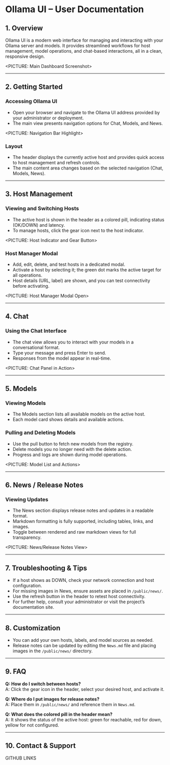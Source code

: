 # Ollama UI – User Documentation

## 1. Overview

Ollama UI is a modern web interface for managing and interacting with your Ollama server and models. It provides streamlined workflows for host management, model operations, and chat-based interactions, all in a clean, responsive design.

<PICTURE: Main Dashboard Screenshot>

---

## 2. Getting Started

### Accessing Ollama UI

- Open your browser and navigate to the Ollama UI address provided by your administrator or deployment.
- The main view presents navigation options for Chat, Models, and News.

<PICTURE: Navigation Bar Highlight>

### Layout

- The header displays the currently active host and provides quick access to host management and refresh controls.
- The main content area changes based on the selected navigation (Chat, Models, News).

---

## 3. Host Management

### Viewing and Switching Hosts

- The active host is shown in the header as a colored pill, indicating status (OK/DOWN) and latency.
- To manage hosts, click the gear icon next to the host indicator.

<PICTURE: Host Indicator and Gear Button>

### Host Manager Modal

- Add, edit, delete, and test hosts in a dedicated modal.
- Activate a host by selecting it; the green dot marks the active target for all operations.
- Host details (URL, label) are shown, and you can test connectivity before activating.

<PICTURE: Host Manager Modal Open>

---

## 4. Chat

### Using the Chat Interface

- The chat view allows you to interact with your models in a conversational format.
- Type your message and press Enter to send.
- Responses from the model appear in real-time.

<PICTURE: Chat Panel in Action>

---

## 5. Models

### Viewing Models

- The Models section lists all available models on the active host.
- Each model card shows details and available actions.

### Pulling and Deleting Models

- Use the pull button to fetch new models from the registry.
- Delete models you no longer need with the delete action.
- Progress and logs are shown during model operations.

<PICTURE: Model List and Actions>

---

## 6. News / Release Notes

### Viewing Updates

- The News section displays release notes and updates in a readable format.
- Markdown formatting is fully supported, including tables, links, and images.
- Toggle between rendered and raw markdown views for full transparency.

<PICTURE: News/Release Notes View>

---

## 7. Troubleshooting & Tips

- If a host shows as DOWN, check your network connection and host configuration.
- For missing images in News, ensure assets are placed in `/public/news/`.
- Use the refresh button in the header to retest host connectivity.
- For further help, consult your administrator or visit the project’s documentation site.

---

## 8. Customization

- You can add your own hosts, labels, and model sources as needed.
- Release notes can be updated by editing the `News.md` file and placing images in the `/public/news/` directory.

---

## 9. FAQ

**Q: How do I switch between hosts?**  
A: Click the gear icon in the header, select your desired host, and activate it.

**Q: Where do I put images for release notes?**  
A: Place them in `/public/news/` and reference them in `News.md`.

**Q: What does the colored pill in the header mean?**  
A: It shows the status of the active host: green for reachable, red for down, yellow for not configured.

---

## 10. Contact & Support

GITHUB LINKS
